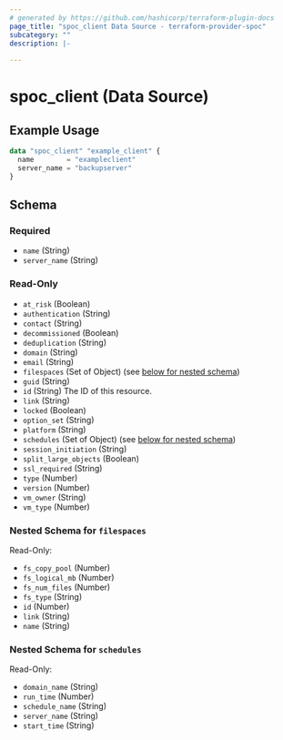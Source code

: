 ```yaml
---
# generated by https://github.com/hashicorp/terraform-plugin-docs
page_title: "spoc_client Data Source - terraform-provider-spoc"
subcategory: ""
description: |-
  
---
```


# spoc_client (Data Source)



## Example Usage

```terraform
data "spoc_client" "example_client" {
  name        = "exampleclient"
  server_name = "backupserver"
}
```

<!-- schema generated by tfplugindocs -->
## Schema

### Required

- `name` (String)
- `server_name` (String)

### Read-Only

- `at_risk` (Boolean)
- `authentication` (String)
- `contact` (String)
- `decommissioned` (Boolean)
- `deduplication` (String)
- `domain` (String)
- `email` (String)
- `filespaces` (Set of Object) (see [below for nested schema](#nestedatt--filespaces))
- `guid` (String)
- `id` (String) The ID of this resource.
- `link` (String)
- `locked` (Boolean)
- `option_set` (String)
- `platform` (String)
- `schedules` (Set of Object) (see [below for nested schema](#nestedatt--schedules))
- `session_initiation` (String)
- `split_large_objects` (Boolean)
- `ssl_required` (String)
- `type` (Number)
- `version` (Number)
- `vm_owner` (String)
- `vm_type` (Number)

<a id="nestedatt--filespaces"></a>
### Nested Schema for `filespaces`

Read-Only:

- `fs_copy_pool` (Number)
- `fs_logical_mb` (Number)
- `fs_num_files` (Number)
- `fs_type` (String)
- `id` (Number)
- `link` (String)
- `name` (String)


<a id="nestedatt--schedules"></a>
### Nested Schema for `schedules`

Read-Only:

- `domain_name` (String)
- `run_time` (Number)
- `schedule_name` (String)
- `server_name` (String)
- `start_time` (String)


